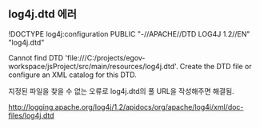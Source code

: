 ## log4j.dtd 에러

!DOCTYPE log4j:configuration PUBLIC "-//APACHE//DTD LOG4J 1.2//EN" "log4j.dtd"

Cannot find DTD 'file:///C:/projects/egov-workspace/jsProject/src/main/resources/log4j.dtd'.
Create the DTD file or configure an XML catalog for this DTD.

지정된 파일을 찾을 수 없는 오류로 log4j.dtd의 풀 URL을 작성해주면 해결됨.

http://logging.apache.org/log4j/1.2/apidocs/org/apache/log4j/xml/doc-files/log4j.dtd
